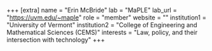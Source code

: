 +++
[extra]
name = "Erin McBride"
lab = "MaPLE"
lab_url = "https://uvm.edu/~maple"
role = "member"
website = ""
institution1 = "University of Vermont"
institution2 = "College of Engineering and Mathematical Sciences (CEMS)"
interests = "Law, policy, and their intersection with technology"
+++